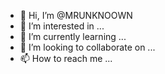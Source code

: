 - 👋 Hi, I’m @MRUNKNOOWN
- 👀 I’m interested in ...
- 🌱 I’m currently learning ...
- 💞️ I’m looking to collaborate on ...
- 📫 How to reach me ...

<!---
MRUNKNOOWN/MRUNKNOOWN is a ✨ special ✨ repository because its `README.md` (this file) appears on your GitHub profile.
You can click the Preview link to take a look at your changes.
--->
